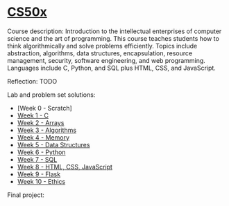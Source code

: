 # [CS50x](https://cs50.harvard.edu/x/2021/)

Course description: Introduction to the intellectual enterprises of computer science and the art of programming. This course teaches students how to think algorithmically and solve problems efficiently. Topics include abstraction, algorithms, data structures, encapsulation, resource management, security, software engineering, and web programming. Languages include C, Python, and SQL plus HTML, CSS, and JavaScript.

Reflection: TODO

Lab and problem set solutions:

- [Week 0 - Scratch]
- [Week 1 - C](Week1-C/pset1)
- [Week 2 - Arrays](Week2-Arrays/pset2)
- [Week 3 - Algorithms](Week3-Algorithms)
- [Week 4 - Memory](Week4-Memory)
- [Week 5 - Data Structures](Week5-DataStructures)
- [Week 6 - Python](Week6-Python)
- [Week 7 - SQL](Week7-SQL)
- [Week 8 - HTML, CSS, JavaScript]()
- [Week 9 - Flask]()
- [Week 10 - Ethics]()

Final project:

